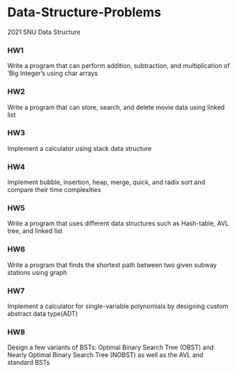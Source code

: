 # Data-Structure-Problems
2021 SNU Data Structure

### HW1 
Write a program that can perform addition, subtraction, and multiplication of ‘Big Integer’s using char arrays

### HW2
Write a program that can store, search, and delete movie data using linked list

### HW3
Implement a calculator using stack data structure

### HW4
Implement bubble, insertion, heap, merge, quick, and radix sort and compare their time complexities

### HW5
Write a program that uses different data structures such as Hash-table, AVL tree, and linked list

### HW6
Write a program that finds the shortest path between two given subway stations using graph

### HW7
Implement a calculator for single-variable polynomials by designing custom abstract data type(ADT)

### HW8
Design a few variants of BSTs: Optimal Binary Search Tree (OBST) and Nearly Optimal Binary Search Tree (NOBST) as well as the AVL and standard BSTs 
